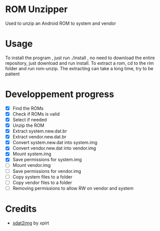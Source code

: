 # ROM Unzipper
Used to unzip an Android ROM to system and vendor
# Usage
To install the program , just run ./install , no need to download the entire repository, just download and run install.
To extract a rom, cd to the rim folder and run rom-unzip.
The extracting can take a long time, try to be patient
# Developpement progress
- [x] Find the ROMs
- [x] Check if ROMs is valid
- [x] Select if needed
- [x] Unzip the ROM
- [x] Extract system.new.dat.br
- [x] Extract vendor.new.dat.br
- [x] Convert system.new.dat into system.img
- [x] Convert vendor.new.dat into vendor.img
- [x] Mount system.img
- [x] Save permissions for system.img
- [ ] Mount vendor.img
- [ ] Save permissions for vendor.img
- [ ] Copy system files to a folder
- [ ] Copy vendor files to a folder
- [ ] Removing permissions to allow RW on vendor and system

# Credits
- [sdat2img](https://github.com/xpirt/sdat2img) by xpirt
